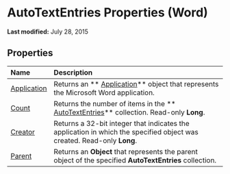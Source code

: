 
# AutoTextEntries Properties (Word)

 **Last modified:** July 28, 2015


## Properties



|**Name**|**Description**|
|:-----|:-----|
| [Application](08589e55-10fa-d0a7-8916-1c2da0c81f0e.md)|Returns an  ** [Application](d1cf6f8f-4e88-bf01-93b4-90a83f79cb44.md)** object that represents the Microsoft Word application.|
| [Count](88dd1f25-230c-fdf3-88e1-5de3160db761.md)|Returns the number of items in the  ** [AutoTextEntries](4e4d92b3-d259-84b7-061f-82065e177c29.md)** collection. Read-only **Long**.|
| [Creator](0496ecb3-8797-32c4-62b2-aadfa5900898.md)|Returns a 32-bit integer that indicates the application in which the specified object was created. Read-only  **Long**.|
| [Parent](7d248d75-3b97-46c8-bc80-19827a0bc2d1.md)|Returns an  **Object** that represents the parent object of the specified **AutoTextEntries** collection.|

